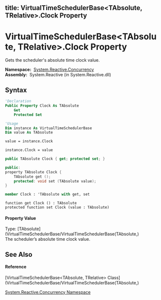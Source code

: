 title: VirtualTimeSchedulerBase<TAbsolute, TRelative>.Clock Property
---
# VirtualTimeSchedulerBase\<TAbsolute, TRelative\>.Clock Property

Gets the scheduler's absolute time clock value.

**Namespace:**  [System.Reactive.Concurrency](System.Reactive.Concurrency/System.Reactive.Concurrency)  
**Assembly:**  System.Reactive (in System.Reactive.dll)

## Syntax

```vb
'Declaration
Public Property Clock As TAbsolute
    Get
    Protected Set
```

```vb
'Usage
Dim instance As VirtualTimeSchedulerBase
Dim value As TAbsolute

value = instance.Clock

instance.Clock = value
```

```csharp
public TAbsolute Clock { get; protected set; }
```

```c++
public:
property TAbsolute Clock {
    TAbsolute get ();
    protected: void set (TAbsolute value);
}
```

```fsharp
member Clock : 'TAbsolute with get, set
```

```jscript
function get Clock () : TAbsolute
protected function set Clock (value : TAbsolute)
```

#### Property Value

Type: [TAbsolute](VirtualTimeSchedulerBase/VirtualTimeSchedulerBase(TAbsolute,)  
The scheduler’s absolute time clock value.

## See Also

#### Reference

[VirtualTimeSchedulerBase\<TAbsolute, TRelative\> Class](VirtualTimeSchedulerBase/VirtualTimeSchedulerBase(TAbsolute,)

[System.Reactive.Concurrency Namespace](System.Reactive.Concurrency/System.Reactive.Concurrency)






